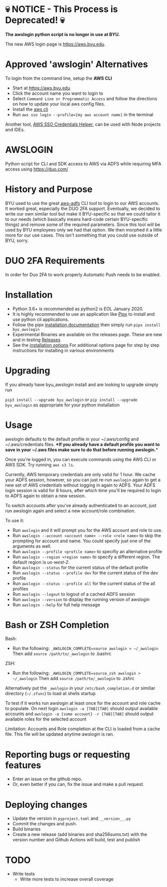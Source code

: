 # 💀 NOTICE - This Process is Deprecated! 💀
**The awslogin python script is no longer in use at BYU.**

The new AWS login page is <https://aws.byu.edu>. 

# Approved 'awslogin' Alternatives
To login from the command line, setup the __AWS CLI__
  - Start at <https://aws.byu.edu>
  - Click the account name you want to login to
  - Select `Command Line or Programmatic Access` and follow the directions on how to update your local aws config files. 
  - Install the [aws cli](https://docs.aws.amazon.com/cli/latest/userguide/install-cliv2.html) 
  - Run `aws sso login --profile=[my aws account name]` in the terminal

Another tool, [AWS SSO Credentials Helper](https://www.npmjs.com/package/aws-sso-creds-helper), can be used with Node projects and IDEs. 

# AWSLOGIN
Python script for CLI and SDK access to AWS via ADFS while requiring MFA
access using <https://duo.com/>

# History and Purpose

BYU used to use the great [aws-adfs](https://github.com/venth/aws-adfs)
CLI tool to login to our AWS accounts. It worked great, especially the
DUO 2FA support. Eventually, we decided to write our own similar tool
but make it BYU-specific so that we could tailor it to our needs (which
basically means hard-code certain BYU-specific things) and remove some
of the required parameters. Since this tool will be used by BYU
employees only we had that option. We then morphed it a little more for
our use cases. This isn't something that you could use outside of BYU,
sorry.

# DUO 2FA Requirements
In order for Duo 2FA to work properly Automatic Push needs to be enabled.

# Installation

  - Python 3.6+ is recommended as python2 is EOL January 2020.
  - It is highly recommended to use an application like [Pipx](https://pipxproject.github.io/pipx/) to install and use python cli applications.
  - Follow the pipx [installation documentation](https://pipxproject.github.io/pipx/installation/) then simply run `pipx install byu_awslogin`
  - Experimental Binaries are available on the releases page. These are new and in testing [Releases](https://gihtub.com/byu-oit/awslogin/releases)
  - See the [installation options](https://github.com/byu-oit/awslogin/blob/master/INSTALLATION_OPTIONS.md) For additional options
    page for step by step instructions for installing in various environments

# Upgrading

If you already have byu\_awslogin install and are looking to upgrade
simply run

`pip3 install --upgrade byu_awslogin` or `pip install --upgrade
byu_awslogin` as appropriate for your python installation

# Usage

awslogin defaults to the default profile in your \~/.aws/config and
\~/.aws/credentials files. **\*If you already have a default profile you
want to save in your \~/.aws files make sure to do that before running
awslogin.**\*

Once you're logged in, you can execute commands using the AWS CLI or AWS
SDK. Try running `aws s3 ls`.

Currently, AWS temporary credentials are only valid for 1 hour. We cache
your ADFS session, however, so you can just re-run `awslogin` again to
get a new set of AWS credentials without logging in again to ADFS. Your
ADFS login session is valid for 8 hours, after which time you'll be
required to login to ADFS again to obtain a new session.

To switch accounts after you've already authenticated to an account,
just run awslogin again and select a new account/role combination.

To use it:

  - Run `awslogin` and it will prompt you for the AWS account and role
    to use.
  - Run `awslogin --account <account name> --role <role name>` to skip
    the prompting for account and name. You could specify just one of
    the arguments as well.
  - Run `awslogin --profile <profile name>` to specifiy an alternative
    profile
  - Run `awslogin --region <region name>` to specify a different region.
    The default region is *us-west-2*.
  - Run `awslogin --status` for the current status of the default
    profile
  - Run `awslogin --status --profile dev` for the current status of the
    dev profile
  - Run `awslogin --status --profile all` for the current status of the
    all profiles
  - Run `awslogin --logout` to logout of a cached ADFS session
  - Run `awslogin --version` to display the running version of awslogin
  - Run `awslogin --help` for full help message

# Bash or ZSH Completion
Bash:
- Run the following: `_AWSLOGIN_COMPLETE=source awslogin > ~/_awslogin` Then add `source /path/to/_awslogin` to .bashrc

ZSH:
- Run the following: `_AWSLOGIN_COMPLETE=source_zsh awslogin > ~/_awslogin` Then add `source /path/to/_awslogin` to .zshrc

Alternatively put the `_awslogin` in your `/etc/bash_completion.d` or similiar directory (`~/.zfunc`) to load at shells startup

To test if it works run awslogin at least once for the account and role cache to populate. On next login `awslogin -a [TAB][TAB]` should output available accounts and `awslogin -a {some account} -r [TAB][TAB]` should output available roles for the selected account

Limitation: Accounts and Role completion at the CLI is loaded from a cache file. This file will be updated anytime awslogin is ran.

# Reporting bugs or requesting features

  - Enter an issue on the github repo.
  - Or, even better if you can, fix the issue and make a pull request.

# Deploying changes

  - Update the version in `pyproject.toml` and `__version__.py`
  - Commit the changes and push.
  - Build binaries
  - Create a new release (add binaries and sha256sums.txt) with the version number and Github Actions will build, test and publish

# TODO

  - Write tests
    - Write more tests to increase overall coverage
